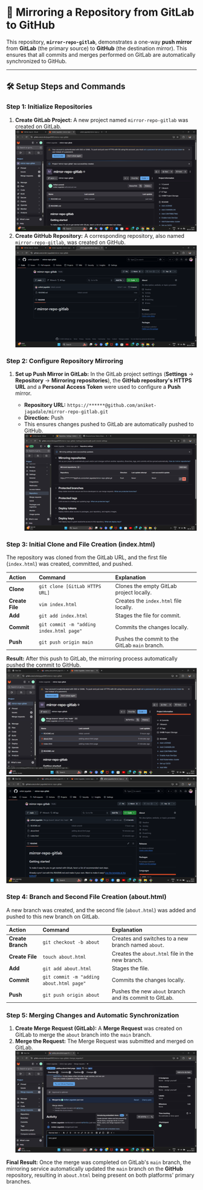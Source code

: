 # 🚀 Mirroring a Repository from GitLab to GitHub

This repository, **`mirror-repo-gitlab`**, demonstrates a one-way **push mirror** from **GitLab** (the primary source) to **GitHub** (the destination mirror). This ensures that all commits and merges performed on GitLab are automatically synchronized to GitHub.

---

## 🛠️ Setup Steps and Commands

### Step 1: Initialize Repositories

1.  **Create GitLab Project:** A new project named `mirror-repo-gitlab` was created on GitLab. 
![for the initial commit on GitLab](/img/Screenshot%20(238).png)
2.  **Create GitHub Repository:** A corresponding repository, also named `mirror-repo-gitlab`, was created on GitHub. 
![for the initial commit on GitHub](/img/Screenshot%20(237).png)

### Step 2: Configure Repository Mirroring

1.  **Set up Push Mirror in GitLab:** In the GitLab project settings (**Settings** $\rightarrow$ **Repository** $\rightarrow$ **Mirroring repositories**), the **GitHub repository's HTTPS URL** and a **Personal Access Token** were used to configure a **Push** mirror.

    * **Repository URL:** `https://******@github.com/aniket-jagadale/mirror-repo-gitlab.git`
    * **Direction:** Push
    * This ensures changes pushed to GitLab are automatically pushed to GitHub.
    ![confirming the mirroring setup](/img/Screenshot%20(239).png)

### Step 3: Initial Clone and File Creation (index.html)

The repository was cloned from the GitLab URL, and the first file (`index.html`) was created, committed, and pushed.

| Action | Command | Explanation |
| :--- | :--- | :--- |
| **Clone** | `git clone [GitLab HTTPS URL]` | Clones the empty GitLab project locally. |
| **Create File** | `vim index.html` | Creates the `index.html` file locally. |
| **Add** | `git add index.html` | Stages the file for commit. |
| **Commit** | `git commit -m "adding index.html page"` | Commits the changes locally. |
| **Push** | `git push origin main` | Pushes the commit to the GitLab `main` branch. |

**Result:** After this push to GitLab, the mirroring process automatically pushed the commit to GitHub.
![ on GitLab ](/img/Screenshot%20(241).png)
![GitHub showing `index.html` added](/img/Screenshot%20(242).png)

### Step 4: Branch and Second File Creation (about.html)

A new branch was created, and the second file (`about.html`) was added and pushed to this new branch on GitLab.

| Action | Command | Explanation |
| :--- | :--- | :--- |
| **Create Branch** | `git checkout -b about` | Creates and switches to a new branch named `about`. |
| **Create File** | `touch about.html` | Creates the `about.html` file in the new branch. |
| **Add** | `git add about.html` | Stages the file. |
| **Commit** | `git commit -m "adding about.html page"` | Commits the changes locally. |
| **Push** | `git push origin about` | Pushes the new `about` branch and its commit to GitLab. |

### Step 5: Merging Changes and Automatic Synchronization

1.  **Create Merge Request (GitLab):** A **Merge Request** was created on GitLab to merge the `about` branch into the `main` branch.
2.  **Merge the Request:** The Merge Request was submitted and merged on GitLab.
![showing the successful merge on GitLab](/img/Screenshot%20(240).png)

**Final Result:** Once the merge was completed on GitLab's `main` branch, the mirroring service automatically updated the `main` branch on the **GitHub** repository, resulting in `about.html` being present on both platforms' primary branches.